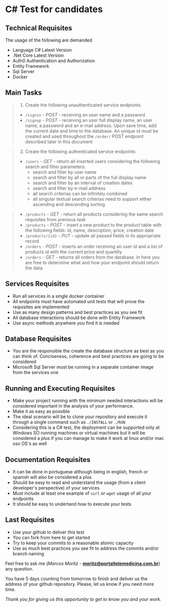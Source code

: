 # C# Test for candidates


## Technical Requisites

The usage of the following are demanded
- Language C# Latest Version
- .Net Core Latest Version
- Auth0 Authentication and Authorization
- Entity Framework
- Sql Server
- Docker


## Main Tasks

> 1. Create the following unauthenticated service endpoints
>  * `/signin` - *POST* - receiving an user name and a password
>  * `/signup` - *POST* - receiving an user full display name, an user name, a password and an e-mail address. Upon save time, add the current date and time to the database. An unique id must be created and used throughout the `/order/` POST endpoint described later in this document

> 2. Create the following authenticated service endpoints
>  * `/users` - *GET* - return all inserted users considering the following search and filter parameters:
>    * search and filter by user name
>    * search and filter by all or parts of the full display name
>    * search and filter by an interval of creation dates
>    * search and filter by e-mail address
>    * all search criterias can be infinitely combined
>    * all singular textual search criterias need to support either ascending and descending sorting

>  * `/products` - *GET* - return all products considering the same search requisites from previous task
>  * `/products` - *POST* - insert a new product to the product table with the following fields: id, name, description, price, creation date
>  * `/products/{id}` - *PUT* - update all passed fields in its appropriate record
>  * `/orders` - *POST* - inserts an order receiving an user id and a list of products id with the current price and quantity
>  * `/orders` - *GET* - returns all orders from the database. In here you are free to determine what and how your endpoint should return the data.


## Services Requisites
- Run all services in a single docker container
- All endpoints must have automated unit tests that will prove the requisites are implemented
- Use as many design patterns and best practices as you see fit
- All database interactions should be done with Entity Framework
- Use async methods anywhere you find it is needed


## Database Requisites
- You are the responsible the create the database structure as best as you can think of. Conciseness, coherence and best practices are going to be considered
- Microsoft Sql Server must be running in a separate container image from the services one


## Running and Executing Requisites
- Make your project running with the minimum needed interactions will be considered important in the analysis of your performance.
- Make it as easy as possible
- The ideal scenario will be to clone your repository and execute it through a single command such as `./INSTALL` or `./RUN`
- Considering this is a C# test, the deployment can be supported only at Windows SO running machines or virtual machines but it will be considered a plus if you can manage to make it work at linux and/or mac osx OS's as well


## Documentation Requisites
- It can be done in portuguese although being in english, french or spanish will also be considered a plus
- Should be easy to read and understand the usage (from a client developer's perspective) of your services
- Must include at least one example of `curl` or `wget` usage of all your endpoints
- It should be  easy to undertand how to execute your tests

## Last Requisites
- Use your github to deliver this test
- You can fork from here to get started
- Try to keep your commits to a reasonable atomic capacity
- Use as much best practices you see fit to address the commits and/or branch naming

Feel free to ask me (*Marcos Moritz* - **moritz@portaltelemedicina.com.br**) any question.

You have 5 days counting from tomorrow to finish and deliver us the address of your github repository. Please, let us know if you need more time.



*Thank you for giving us this opportunity to get to know you and your work.*
